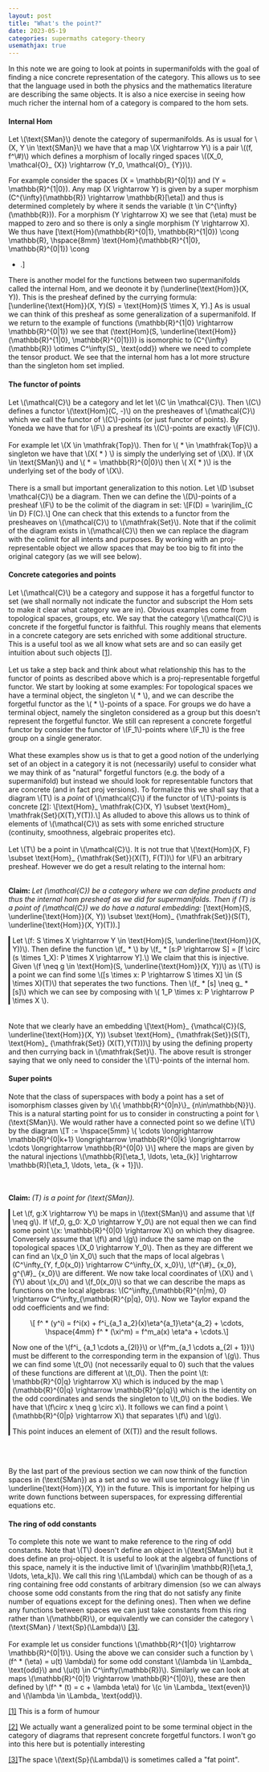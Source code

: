 ```yaml
---
layout: post
title: "What's the point?"
date: 2023-05-19
categories: supermaths category-theory
usemathjax: true
---
```



<p>
In this note we are going to look at points in supermanifolds with the goal of
finding a nice concrete representation of the category. This allows us to see
that the language used in both the physics and the mathematics literature are
describing the same objects.
It is also a nice exercise in seeing how much richer the internal hom of
a category is compared to the hom sets.
</p>


<h4>Internal Hom</h4>
<p>
Let \(\text{SMan}\) denote the category of supermanifolds. As is usual for \(X,
Y \in \text{SMan}\) we have that a map \(X \rightarrow Y\) is a pair \((f,
f^\#)\) which defines a morphism of locally ringed spaces \((X_0,
\mathcal{O}_ {X}) \rightarrow (Y_0, \mathcal{O}_ {Y})\).

For example consider the spaces \(X = \mathbb{R}^{0|1}\) and \(Y = \mathbb{R}^{1|0}\).
Any map \(X \rightarrow Y\) is given by a super morphism \(C^{\infty}(\mathbb{R}) \rightarrow
\mathbb{R}[\eta]\) and thus is determined completely by where it sends the
variable \(t \in C^{\infty}(\mathbb{R})\). For a morphism \(Y \rightarrow X\) we
see that \(\eta\) must be mapped to zero and so there is only a single morphism \(Y
\rightarrow X\). We thus have
\[\text{Hom}(\mathbb{R}^{0|1}, \mathbb{R}^{1|0}) \cong
\mathbb{R}, \hspace{8mm} \text{Hom}(\mathbb{R}^{1|0}, \mathbb{R}^{0|1}) \cong
* .\]


There is another model for the functions between two supermanifolds called the
internal Hom, and we deonote it by \(\underline{\text{Hom}}(X, Y)\). This is
the presheaf defined by the currying formula:
\[\underline{\text{Hom}}(X, Y)(S) = \text{Hom}(S \times X, Y).\]
As is usual we can think of this presheaf as some generalization of
a supermanifold.
If we return to the example of functions \(\mathbb{R}^{1|0} \rightarrow
\mathbb{R}^{0|1}\) we see that \(\text{Hom}(S,
\underline{\text{Hom}}(\mathbb{R}^{1|0}, \mathbb{R}^{0|1}))\) is isomorphic to
\(C^{\infty}(\mathbb{R}) \otimes C^\infty(S)_ \text{odd}\) where we need to complete the
tensor product. We see that the internal hom has a lot more structure than the
singleton hom set implied.
</p>


<h4>The functor of points</h4>
<p>
Let \(\mathcal{C}\) be a category and let let \(C \in \mathcal{C}\). Then \(C\)
defines a functor \(\text{Hom}(C, -)\) on the presheaves of \(\mathcal{C}\)
which we call the functor of \(C\)-points (or just functor of points). By
Yoneda we have that for \(F\) a presheaf its \(C\)-points are exactly \(F(C)\).
<br/><br/>
For example let \(X \in \mathfrak{Top}\). Then for \( * \in \mathfrak{Top}\)
a singleton we have that \(X( * ) \) is simply the underlying set of \(X\). If \(X
\in \text{SMan}\) and \( * = \mathbb{R}^{0|0}\) then \( X( * )\) is the
underlying set of the body of \(X\).
<br/><br/>
There is a small but important generalization to this notion. Let \(D \subset
\mathcal{C}\) be a diagram. Then we can define the \(D\)-points of a presheaf
\(F\) to be the colimit of the diagram in set:
\[F(D) = \varinjlim_{C \in D} F(C).\]
One can check that this extends to a functor from the presheaves on
\(\mathcal{C}\) to \(\mathfrak{Set}\). Note that if the colimit of the diagram
exists in \(\mathcal{C}\) then we can replace the diagram with the colimit for
all intents and purposes. By working with an proj-representable object we allow
spaces that may be too big to fit into the original category (as we will see
below).
</p>

<h4>Concrete categories and points</h4>
<p>
Let \(\mathcal{C}\) be a category and suppose it has a forgetful functor to set
(we shall normally not indicate the functor and subscript the Hom sets to make
it clear what category we are in). Obvious examples come from topological
spaces, groups, etc.
We say that the category \(\mathcal{C}\) is concrete if the forgetful functor
is faithful. This roughly means that elements in a concrete category are sets
enriched with some additional structure. This is a useful tool as we all know
what sets are and so can easily get intuition about such objects <a 
id="rfootnote-1" href="#footnote-1">[1]</a>.
<br/><br/>
Let us take a step back and think about what relationship this has to the
functor of points as described above which is a proj-representable
forgetful functor. We start by looking at some examples: For topological spaces we have a
terminal object, the singleton \( * \), and we can describe the forgetful 
functor as the \( * \)-points of a space. For groups we do have a terminal 
object, namely the singleton considered as a group but this doesn't represent 
the forgetful functor. We still can represent a concrete forgetful functor by
consider the functor of \(F_1\)-points where \(F_1\) is the free group on
a single generator.
<br/><br/>
What these examples show us is that to get a good notion of the underlying set
of an object in a category it is not (necessarily) useful to consider what we
may think of as "natural" forgetful functors (e.g. the body of a supermanifold)
but instead we should look for representable functors that are concrete (and in
fact proj versions). To formalize this we shall say that a diagram \(T\) is
a <i>point</i> of \(\mathcal{C}\) if the functor of \(T\)-points is concrete
<a id="rfootnote-2" href="#footnote-2">[2]</a>:
\[\text{Hom}_ \mathfrak{C}(X, Y) \subset \text{Hom}_ \mathfrak{Set}(X(T),Y(T)).\]
As alluded to above this allows us to think of elements of \(\mathcal{C}\) as
sets with some enriched structure (continuity, smoothness, algebraic properites
etc).
<br/><br/>
Let \(T\) be a point in \(\mathcal{C}\). It is not true that \(\text{Hom}(X, F)
\subset \text{Hom}_ {\mathfrak{Set}}(X(T), F(T))\) for \(F\) an arbitrary
presheaf. However we do get a result relating to the internal hom:
<br/><br/>

<b>Claim: </b><i>Let \(\mathcal{C}\) be a category where we can define products and
thus the internal hom presheaf as we did for supermanifolds. Then if \(T\) is a point
of \(\mathcal{C}\) we do have a natural embedding:</i>
\[\text{Hom}(S, \underline{\text{Hom}}(X, Y)) \subset \text{Hom}_
{\mathfrak{Set}}(S(T), \underline{\text{Hom}}(X, Y)(T)).\]
<br/>
<div style="border-left-style:solid;padding-left:5px;">
Let \(f: S \times X \rightarrow Y \in \text{Hom}(S, \underline{\text{Hom}}(X, Y))\).
Then define the function \(f_ * \) by \(f_ * [s:P \rightarrow S] = [f \circ (s \times 1_X): P \times X \rightarrow Y].\)
We claim that this is injective. Given \(f \neq g \in \text{Hom}(S,
\underline{\text{Hom}}(X, Y))\) as \(T\) is a point we can find some
\([s \times x: P \rightarrow S \times X] \in (S \times X)(T)\) that seperates the two
functions. Then \(f_ * [s] \neq g_ * [s]\) which we can see by composing with 
\( 1_P \times x: P \rightarrow P \times X \).
</div>
<br/><br/>
Note that we clearly have an embedding
\[\text{Hom}_ {\mathcal{C}}(S, \underline{\text{Hom}}(X, Y))
\subset \text{Hom}_ {\mathfrak{Set}}(S(T), \text{Hom}_ {\mathfrak{Set}} (X(T),Y(T)))\]
by using the defining property and then currying back in \(\mathfrak{Set}\).
The above result is stronger saying that we only need to consider the
\(T\)-points of the internal hom.

</p>

<h4>Super points</h4>
<p>
Note that the class of superspaces with body a point has a set of isomorphism
classes given by \(\{ \mathbb{R}^{0|n}\}_ {n\in\mathbb{N}}\). This is a natural
starting point for us to consider in constructing a point for
\(\text{SMan}\). We would rather have a connected point so we define \(T\) by
the diagram
\[T := \hspace{5mm} \{ \cdots \longrightarrow \mathbb{R}^{0|k+1}
\longrightarrow \mathbb{R}^{0|k} \longrightarrow \cdots \longrightarrow
 \mathbb{R}^{0|0} \}\]
where the maps are given by the natural injections \(\mathbb{R}[\eta_1,
\ldots, \eta_{k}] \rightarrow \mathbb{R}[\eta_1, \ldots, \eta_ {k + 1}]\). 

<br/><br/>
<b>Claim: </b><i>\(T\) is a point for \(\text{SMan}\).</i>
<div style="border-left-style:solid;padding-left:5px;">
Let \(f, g:X \rightarrow Y\) be maps in \(\text{SMan}\) and assume that \(f
\neq g\). If \(f_0, g_0: X_0 \rightarrow Y_0\) are not equal then we can find
some point \(x: \mathbb{R}^{0|0} \rightarrow X\) on which they disagree.
Conversely assume that \(f\) and \(g\) induce the same map on the topological
spaces \(X_0 \rightarrow Y_0\). Then as they are different we can find an \(x_0
\in X_0\) such that the maps of local algebras \(C^\infty_{Y, f_0(x_0)}
\rightarrow C^\infty_{X, x_0}\), \(f^{\#}_ {x_0}, g^{\#}_ {x_0}\) are
different. We now take local coordinates of \(X\) and \(Y\) about \(x_0\) and
\(f_0(x_0)\) so that we can describe the maps as functions on the local
algebras: \(C^\infty_{\mathbb{R}^{n|m}, 0} \rightarrow
C^\infty_{\mathbb{R}^{p|q}, 0}\). Now we Taylor expand the odd coefficients and
we find:
<p align="center">
\[ f^ * (y^i) = f^i(x) + f^i_{a_1 a_2}(x)\eta^{a_1}\eta^{a_2} + \cdots,
\hspace{4mm} f^ * (\xi^m) = f^m_a(x) \eta^a + \cdots.\]
</p>
Now one of the \(f^i_ {a_1 \cdots a_{2l}}\) or \(f^m_{a_1 \cdots a_{2l + 1}}\)
must be different to the corresponding term in the expansion of \(g\). Thus we 
can find some \(t_0\) (not necessarily equal to 0) such that the values of 
these functions are different at \(t_0\). Then the point
\(t: \mathbb{R}^{0|q} \rightarrow X\) which is induced by the map
\(\mathbb{R}^{0|q} \rightarrow \mathbb{R}^{p|q}\) which is the identity on the
odd coordinates and sends the singleton to \(t_0\) on the bodies. We have that \(f\circ x \neq g \circ x\). It follows we
can find a point \(\mathbb{R}^{0|p} \rightarrow X\) that separates \(f\) and \(g\).

This point induces an element of \(X(T)\) and the result follows.
</div>
<br/><br/>

By the last part of the previous section we can now think of the function
spaces in \(\text{SMan}\) as a set and so we will use terminology like
\(f \in \underline{\text{Hom}}(X, Y)\) in the future. This is important for helping us write
down functions between superspaces, for expressing differential equations etc.
</p>


<h4>The ring of odd constants</h4>
<p>
To complete this note we want to make reference to the ring of odd constants.
Note that \(T\) doesn't define an object in \(\text{SMan}\) but it does define
an proj-object. It is useful to look at the algebra of functions of this space,
namely it is the inductive limit of \(\varinjlim \mathbb{R}[\eta_1, \ldots,
\eta_k]\). We call this ring \(\Lambda\) which can be though of as a ring
containing free odd constants of arbitrary dimension (so we can always choose
some odd constants from the ring that do not satisfy any finite number of
equations except for the defining ones). Then when we define any functions 
between spaces we can just take constants from this ring rather than
\(\mathbb{R}\), or equivalently we can consider the category \(\text{SMan}
/ \text{Sp}(\Lambda)\) <a id="rfootnote-3" href="#footnote-3">[3]</a>.
<br/><br/>
For example let us consider functions \(\mathbb{R}^{1|0} \rightarrow
\mathbb{R}^{0|1}\). Using the above we can consider such a function by \(f^ * (\eta) = u(t) \lambda\) for some
odd constant \(\lambda \in \Lambda_ \text{odd}\) and \(u(t) \in C^\infty(\mathbb{R})\).
Similarly we can look at maps \(\mathbb{R}^{0|1} \rightarrow
\mathbb{R}^{1|0}\), these are then defined by \(f^ * (t) = c + \lambda \eta\)
for \(c \in \Lambda_ \text{even}\) and \(\lambda \in \Lambda_ \text{odd}\).
</p>

<p id="footnote-1"><a href="#rfootnote-1">[1]</a> This is a form of humour</p>

<p id="footnote-2"><a href="#rfootnote-2">[2]</a> We actually want a
generalized point to be some terminal object in the category of diagrams that 
represent concrete forgetful functors. I won't go into this here but is 
potentially interesting</p>

<p id="footnote=3"><a href="rfootnote-3">[3]</a>The space
\(\text{Sp}(\Lambda)\) is sometimes called a "fat point".


